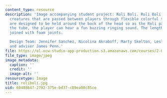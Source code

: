 ```yaml
---
content_type: resource
description: 'Image accompanying student project: Roli Boli. Roli Boli are happy spherical
  creatures that are passed between players through flexible colorful tubes. The tubes
  are designed to be held around the back of the head so as the Roli passes through
  the tube, the player can hear a fun buzzing ringing sound. The lengths of tube are
  joined with foam joints.

  Design Team: Jennifer Sanchez, Nicolina Akraboff, Marty Skelton, Leslie Nachbar
  and adviser James Penn.'
file: https://ol-ocw-studio-app-production.s3.amazonaws.com/courses/2-00b-toy-product-design-spring-2008/604886472792375ebd37c89ea00c85ce_roliboli.jpg
file_type: image/jpeg
image_metadata:
  caption: ''
  credit: ''
  image-alt: ''
resourcetype: Image
title: roliboli.jpg
uid: 60488647-2792-375e-bd37-c89ea00c85ce
---
```

